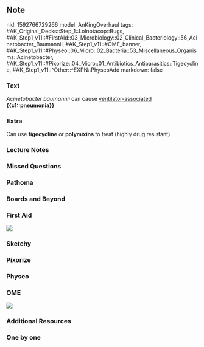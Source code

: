 ## Note
nid: 1592766729266
model: AnKingOverhaul
tags: #AK_Original_Decks::Step_1::Lolnotacop::Bugs, #AK_Step1_v11::#FirstAid::03_Microbiology::02_Clinical_Bacteriology::56_Acinetobacter_Baumannii, #AK_Step1_v11::#OME_banner, #AK_Step1_v11::#Physeo::06_Micro::02_Bacteria::53_Miscellaneous_Organisms::Acinetobacter, #AK_Step1_v11::#Pixorize::04_Micro::01_Antibiotics_Antiparasitics::Tigecycline, #AK_Step1_v11::^Other::^EXPN::PhyseoAdd
markdown: false

### Text
<i>Acinetobacter baumannii</i> can cause
<u>ventilator-associated</u> <b>{{c1::pneumonia}}</b>

### Extra
<div>
  Can use <b>tigecycline</b> or <b>polymixins</b> to treat (highly
  drug resistant)
</div>

### Lecture Notes


### Missed Questions


### Pathoma


### Boards and Beyond


### First Aid
<img src="paste-80ab18fb680ab9f2eb2eba8d6640d82553502b5d.jpg">

### Sketchy


### Pixorize


### Physeo


### OME
<div class="ome-widget">
  <a href="https://onlinemeded.org?ref=anki"><img src=
  "_OME_AnkiFlashcards_General_4.png"></a>
</div>

### Additional Resources


### One by one


